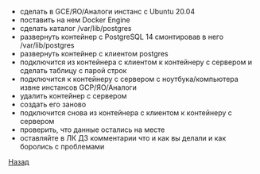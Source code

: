 
- сделать в GCE/ЯО/Аналоги инстанс с Ubuntu 20.04
- поставить на нем Docker Engine
- сделать каталог /var/lib/postgres
- развернуть контейнер с PostgreSQL 14 смонтировав в него /var/lib/postgres
- развернуть контейнер с клиентом postgres
- подключится из контейнера с клиентом к контейнеру с сервером и сделать таблицу с парой строк
- подключится к контейнеру с сервером с ноутбука/компьютера извне инстансов GCP/ЯО/Аналоги
- удалить контейнер с сервером
- создать его заново
- подключится снова из контейнера с клиентом к контейнеру с сервером
- проверить, что данные остались на месте
- оставляйте в ЛК ДЗ комментарии что и как вы делали и как боролись с проблемами

[Назад](README.md)